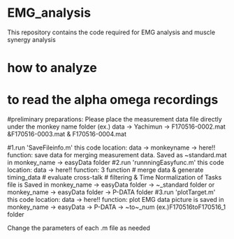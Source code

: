 # EMG_analysis
This repository contains the code required for EMG analysis and muscle synergy analysis

# how to analyze
# to read the alpha omega recordings
#preliminary preparations:
Please place the measurement data file directly under the monkey name folder
(ex.) data -> Yachimun -> F170516-0002.mat &F170516-0003.mat & F170516-0004.mat

#1.run 'SaveFileinfo.m'
  this code location: data -> monkeyname -> here!!
  function: save data for merging measurement data. Saved as ~standard.mat in monkey_name -> easyData folder
#2.run 'runnningEasyfunc.m'
  this code location: data -> here!!
  function: 3 function
            # merge data & generate timing_data
            # evaluate cross-talk
            # filtering & Time Normalization of Tasks
  file is Saved in monkey_name -> easyData folder -> ~_standard folder or monkey_name -> easyData folder -> P-DATA folder
#3.run 'plotTarget.m'
  this code location: data -> here!!
  function: plot EMG data
  picture is saved in monkey_name -> easyData -> P-DATA -> ~to~_num (ex.)F170516toF170516_1 folder

Change the parameters of each .m file as needed

